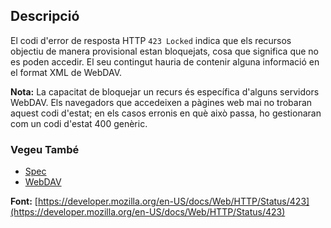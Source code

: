## Descripció

El codi d'error de resposta HTTP `423 Locked` indica que els recursos objectiu de manera provisional estan bloquejats, cosa que significa que no es poden accedir. El seu contingut hauria de contenir alguna informació en el format XML de WebDAV.

<aside class="info"><strong>Nota:</strong> La capacitat de bloquejar un recurs és específica d'alguns servidors WebDAV. Els navegadors que accedeixen a pàgines web mai no trobaran aquest codi d'estat; en els casos erronis en què això passa, ho gestionaran com un codi d'estat 400 genèric.</aside>

### Vegeu També

- [Spec](https://www.rfc-editor.org/rfc/rfc4918#section-11.3)
- [WebDAV](https://developer.mozilla.org/en-US/docs/Glossary/WebDAV)

**Font:** [https://developer.mozilla.org/en-US/docs/Web/HTTP/Status/423](https://developer.mozilla.org/en-US/docs/Web/HTTP/Status/423)
